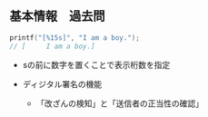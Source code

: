 ## 基本情報　過去問

```c
printf("[%15s]", "I am a boy.");
// [     I am a boy.]
```

* sの前に数字を置くことで表示桁数を指定

* ディジタル署名の機能
  * 「改ざんの検知」と「送信者の正当性の確認」